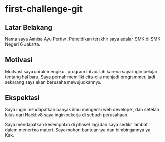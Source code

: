 # first-challenge-git

[//]: # (Ceritakan sedikit tentang latar belakangmu seperti pendidikan terakhir atau pekerjaan sebelumnya)
## Latar Belakang

Nama saya Annisa Ayu Pertiwi. Pendidikan terakhir saya adalah SMK di SMK Negeri 6 Jakarta.

[//]: # (Motivasi apa yang mendorongmu untuk ikut program coding bootcamp di Hacktiv8?)
## Motivasi
Motivasi saya untuk mengikuti program ini adalah karena saya ingin belajar tentang hal baru. Saya pernah memiliki cita-cita menjadi programmer, jadi sekarang saya akan berusaha mewujudkannya.

[//]: # (Beri tahu kami, apa yang ingin kamu dapatkan di Hacktiv8 dan apa yang ingin kamu capai setelah lulus dari sini?)
## Ekspektasi
Saya ingin mendapatkan banyak ilmu mengenai web developer, dan setelah lulus dari Hacktiv8 saya ingin bekerja di sebuah perusahaan.

[//]: # (Apakah ada hal lain yang ingin disampaikan? Bila ada, kamu bebas untuk menuliskannya)
Saya mendapatkan kesempatan di phase1 lagi dan saya sedikit lambat dalam menerima materi. Saya mohon bantuannya dan bimbingannya ya Kak.
